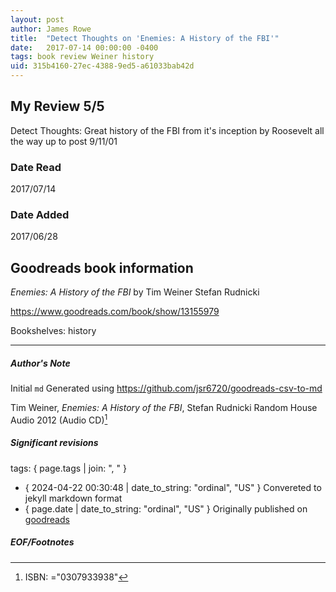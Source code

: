 ```yaml
---
layout: post
author: James Rowe
title:  "Detect Thoughts on 'Enemies: A History of the FBI'"
date:   2017-07-14 00:00:00 -0400
tags: book review Weiner history
uid: 315b4160-27ec-4388-9ed5-a61033bab42d
---
```


<!-- highly dependent on how you personally use jekyll templates, and how you want this to show up -->

## My Review 5/5

Detect Thoughts: Great history of the FBI from it's inception by Roosevelt all the way up to post 9/11/01

### Date Read
2017/07/14

### Date Added
2017/06/28

## Goodreads book information

*Enemies: A History of the FBI* by Tim Weiner
Stefan Rudnicki

https://www.goodreads.com/book/show/13155979

Bookshelves: history

---

##### Author's Note

Initial `md` Generated using https://github.com/jsr6720/goodreads-csv-to-md

Tim Weiner, *Enemies: A History of the FBI*, Stefan Rudnicki Random House Audio 2012 (Audio CD)[^1]

##### Significant revisions

tags: { page.tags | join: ", " } <!-- todo move this somewhere -->

- { 2024-04-22 00:30:48 | date_to_string: "ordinal", "US" } Convereted to jekyll markdown format 
- { page.date | date_to_string: "ordinal", "US" } Originally published on [goodreads](https://www.goodreads.com)

##### EOF/Footnotes

[^1]: ISBN: ="0307933938"